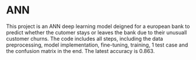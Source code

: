 # ANN
This project is an ANN deep learning model deigned for a european bank to predict whether the cutomer stays or leaves the bank due to their unusuall customer churns.
The code includes all steps, including the data preprocessing, model implementation, fine-tuning, training, 1 test case and the confusion matrix in the end.
The latest accuracy is 0.863.
